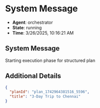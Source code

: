 # System Message

- **Agent**: orchestrator
- **State**: running
- **Time**: 3/26/2025, 10:16:21 AM

## System Message

Starting execution phase for structured plan

## Additional Details

```json
{
  "planId": "plan_1742964381516_5596",
  "title": "3-Day Trip to Chennai"
}
```

